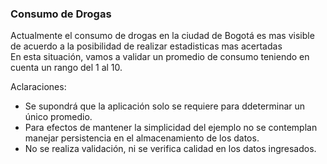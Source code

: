 ### Consumo de Drogas
Actualmente el consumo de drogas en la ciudad de Bogotá es mas visible de acuerdo  a la posibilidad de realizar estadisticas mas acertadas  
En esta situación, vamos a validar un promedio de consumo teniendo en cuenta un rango del 1 al 10.

Aclaraciones:
* Se supondrá que la aplicación solo se requiere para ddeterminar un único promedio.
* Para efectos de mantener la simplicidad del ejemplo no se contemplan manejar persistencia en el almacenamiento de los datos.
* No se realiza validación, ni se verifica calidad en los datos ingresados.
